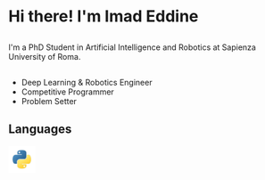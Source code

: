 # Hi there! I'm Imad Eddine

##
I'm a PhD Student in Artificial Intelligence and Robotics at Sapienza University of Roma.

## 
* Deep Learning & Robotics Engineer
* Competitive Programmer
* Problem Setter 

## Languages
<img src="https://raw.githubusercontent.com/github/explore/80688e429a7d4ef2fca1e82350fe8e3517d3494d/topics/python/python.png" width="48">
